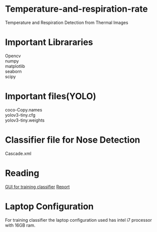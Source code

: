 # Temperature-and-respiration-rate
Temperature and Respiration Detection from Thermal Images
# Important Librararies 
Opencv<br />
numpy<br />
matplotlib<br />
seaborn<br />
scipy<br />
# Important files(YOLO)
coco-Copy.names<br />
yolov3-tiny.cfg<br />
yolov3-tiny.weights<br />
# Classifier file for Nose Detection
Cascade.xml
# Reading
[GUI for training classifier](https://amin-ahmadi.com/cascade-trainer-gui/)
[Report](https://docs.google.com/document/d/1URJrFHAWdw8JKy27v4zKAIhQKhx3uH3k/edit?usp=sharing&ouid=111435153361291833878&rtpof=true&sd=true)
# Laptop Configuration
For training classifier the laptop configuration used has intel i7 processor with 16GB ram.
